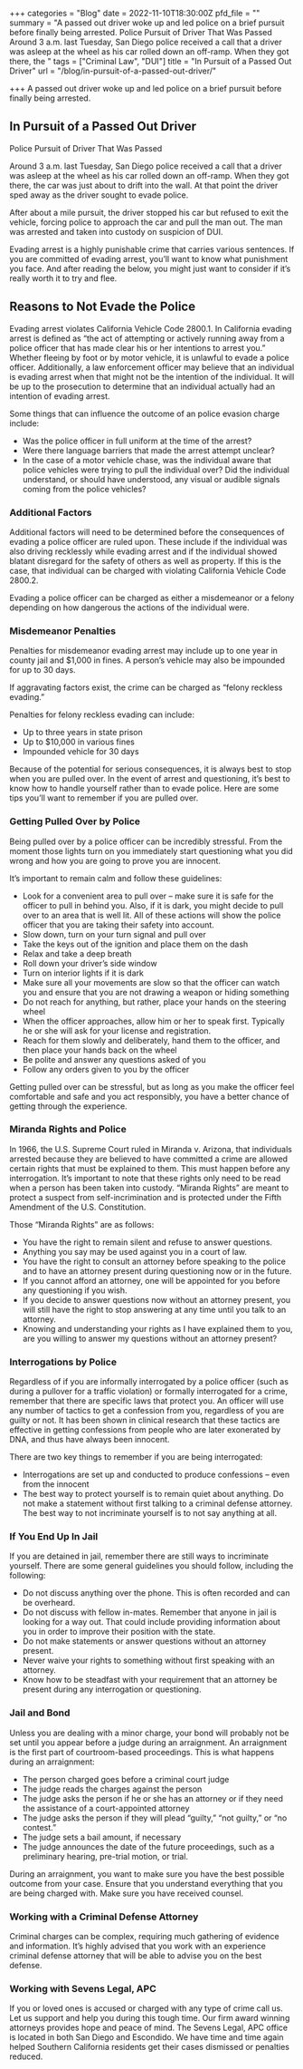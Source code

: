 +++
categories = "Blog"
date = 2022-11-10T18:30:00Z
pfd_file = ""
summary = "A passed out driver woke up and led police on a brief pursuit before finally being arrested. Police Pursuit of Driver That Was Passed Around 3 a.m. last Tuesday, San Diego police received a call that a driver was asleep at the wheel as his car rolled down an off-ramp. When they got there, the "
tags = ["Criminal Law", "DUI"]
title = "In Pursuit of a Passed Out Driver"
url = "/blog/in-pursuit-of-a-passed-out-driver/"

+++
A passed out driver woke up and led police on a brief pursuit before finally being arrested.

## In Pursuit of a Passed Out Driver

Police Pursuit of Driver That Was Passed

Around 3 a.m. last Tuesday, San Diego police received a call that a driver was asleep at the wheel as his car rolled down an off-ramp. When they got there, the car was just about to drift into the wall. At that point the driver sped away as the driver sought to evade police.

After about a mile pursuit, the driver stopped his car but refused to exit the vehicle, forcing police to approach the car and pull the man out. The man was arrested and taken into custody on suspicion of DUI.

Evading arrest is a highly punishable crime that carries various sentences. If you are committed of evading arrest, you’ll want to know what punishment you face. And after reading the below, you might just want to consider if it’s really worth it to try and flee.

## Reasons to Not Evade the Police

Evading arrest violates California Vehicle Code 2800.1. In California evading arrest is defined as “the act of attempting or actively running away from a police officer that has made clear his or her intentions to arrest you.” Whether fleeing by foot or by motor vehicle, it is unlawful to evade a police officer. Additionally, a law enforcement officer may believe that an individual is evading arrest when that might not be the intention of the individual. It will be up to the prosecution to determine that an individual actually had an intention of evading arrest.

Some things that can influence the outcome of an police evasion charge include:

* Was the police officer in full uniform at the time of the arrest?
* Were there language barriers that made the arrest attempt unclear?
* In the case of a motor vehicle chase, was the individual aware that police vehicles were trying to pull the individual over? Did the individual understand, or should have understood, any visual or audible signals coming from the police vehicles?

### Additional Factors

Additional factors will need to be determined before the consequences of evading a police officer are ruled upon. These include if the individual was also driving recklessly while evading arrest and if the individual showed blatant disregard for the safety of others as well as property. If this is the case, that individual can be charged with violating California Vehicle Code 2800.2.

Evading a police officer can be charged as either a misdemeanor or a felony depending on how dangerous the actions of the individual were.

### Misdemeanor Penalties

Penalties for misdemeanor evading arrest may include up to one year in county jail and $1,000 in fines. A person’s vehicle may also be impounded for up to 30 days.

If aggravating factors exist, the crime can be charged as “felony reckless evading.”

Penalties for felony reckless evading can include:

* Up to three years in state prison
* Up to $10,000 in various fines
* Impounded vehicle for 30 days

Because of the potential for serious consequences, it is always best to stop when you are pulled over. In the event of arrest and questioning, it’s best to know how to handle yourself rather than to evade police. Here are some tips you’ll want to remember if you are pulled over.

### Getting Pulled Over by Police

Being pulled over by a police officer can be incredibly stressful. From the moment those lights turn on you immediately start questioning what you did wrong and how you are going to prove you are innocent.

It’s important to remain calm and follow these guidelines:

* Look for a convenient area to pull over – make sure it is safe for the officer to pull in behind you. Also, if it is dark, you might decide to pull over to an area that is well lit. All of these actions will show the police officer that you are taking their safety into account.
* Slow down, turn on your turn signal and pull over
* Take the keys out of the ignition and place them on the dash
* Relax and take a deep breath
* Roll down your driver’s side window
* Turn on interior lights if it is dark
* Make sure all your movements are slow so that the officer can watch you and ensure that you are not drawing a weapon or hiding something
* Do not reach for anything, but rather, place your hands on the steering wheel
* When the officer approaches, allow him or her to speak first. Typically he or she will ask for your license and registration.
* Reach for them slowly and deliberately, hand them to the officer, and then place your hands back on the wheel
* Be polite and answer any questions asked of you
* Follow any orders given to you by the officer

Getting pulled over can be stressful, but as long as you make the officer feel comfortable and safe and you act responsibly, you have a better chance of getting through the experience.

### Miranda Rights and Police

In 1966, the U.S. Supreme Court ruled in Miranda v. Arizona, that individuals arrested because they are believed to have committed a crime are allowed certain rights that must be explained to them. This must happen before any interrogation. It’s important to note that these rights only need to be read when a person has been taken into custody. “Miranda Rights” are meant to protect a suspect from self-incrimination and is protected under the Fifth Amendment of the U.S. Constitution.

Those “Miranda Rights” are as follows:

* You have the right to remain silent and refuse to answer questions.
* Anything you say may be used against you in a court of law.
* You have the right to consult an attorney before speaking to the police and to have an attorney present during questioning now or in the future.
* If you cannot afford an attorney, one will be appointed for you before any questioning if you wish.
* If you decide to answer questions now without an attorney present, you will still have the right to stop answering at any time until you talk to an attorney.
* Knowing and understanding your rights as I have explained them to you, are you willing to answer my questions without an attorney present?

### Interrogations by Police

Regardless of if you are informally interrogated by a police officer (such as during a pullover for a traffic violation) or formally interrogated for a crime, remember that there are specific laws that protect you. An officer will use any number of tactics to get a confession from you, regardless of you are guilty or not. It has been shown in clinical research that these tactics are effective in getting confessions from people who are later exonerated by DNA, and thus have always been innocent.

There are two key things to remember if you are being interrogated:

* Interrogations are set up and conducted to produce confessions – even from the innocent
* The best way to protect yourself is to remain quiet about anything. Do not make a statement without first talking to a criminal defense attorney. The best way to not incriminate yourself is to not say anything at all.

### If You End Up In Jail

If you are detained in jail, remember there are still ways to incriminate yourself. There are some general guidelines you should follow, including the following:

* Do not discuss anything over the phone. This is often recorded and can be overheard.
* Do not discuss with fellow in-mates. Remember that anyone in jail is looking for a way out. That could include providing information about you in order to improve their position with the state.
* Do not make statements or answer questions without an attorney present.
* Never waive your rights to something without first speaking with an attorney.
* Know how to be steadfast with your requirement that an attorney be present during any interrogation or questioning.

### Jail and Bond

Unless you are dealing with a minor charge, your bond will probably not be set until you appear before a judge during an arraignment. An arraignment is the first part of courtroom-based proceedings. This is what happens during an arraignment:

* The person charged goes before a criminal court judge
* The judge reads the charges against the person
* The judge asks the person if he or she has an attorney or if they need the assistance of a court-appointed attorney
* The judge asks the person if they will plead “guilty,” “not guilty,” or “no contest.”
* The judge sets a bail amount, if necessary
* The judge announces the date of the future proceedings, such as a preliminary hearing, pre-trial motion, or trial.

During an arraignment, you want to make sure you have the best possible outcome from your case. Ensure that you understand everything that you are being charged with. Make sure you have received counsel.

### Working with a Criminal Defense Attorney

Criminal charges can be complex, requiring much gathering of evidence and information. It’s highly advised that you work with an experience criminal defense attorney that will be able to advise you on the best defense.

### Working with Sevens Legal, APC

If you or loved ones is accused or charged with any type of crime call us. Let us support and help you during this tough time. Our firm award winning attorneys provides hope and peace of mind. The Sevens Legal, APC office is located in both San Diego and Escondido. We have time and time again helped Southern California residents get their cases dismissed or penalties reduced.